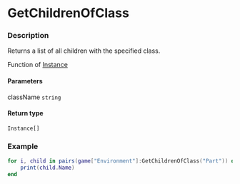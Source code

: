 # GetChildrenOfClass

### Description

Returns a list of all children with the specified class.

Function of [Instance](/classes/Instance/)

#### Parameters

className `string`

#### Return type

`Instance[]`

### Example

```lua
for i, child in pairs(game["Environment"]:GetChildrenOfClass("Part")) do
    print(child.Name)
end
```
